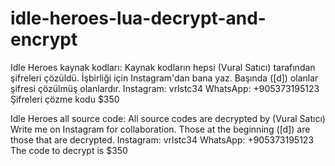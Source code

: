 # idle-heroes-lua-decrypt-and-encrypt
Idle Heroes kaynak kodları:
Kaynak kodların hepsi (Vural Satıcı) tarafından şifreleri çözüldü.
İşbirliği için Instagram'dan bana yaz.
Başında ([d]) olanlar şifresi çözülmüş olanlardır.
Instagram: vrlstc34
WhatsApp: +905373195123
Şifreleri çözme kodu $350

Idle Heroes all source code:
All source codes are decrypted by (Vural Satıcı)
Write me on Instagram for collaboration.
Those at the beginning ([d]) are those that are decrypted.
Instagram: vrlstc34
WhatsApp: +905373195123
The code to decrypt is $350
